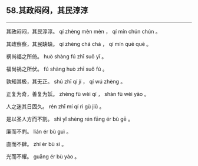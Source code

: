 ## 58.其政闷闷，其民淳淳
---


<ruby><rbc><rb> 其政闷闷，其民淳淳。 </rb></rbc>
  <rtc><rt> qí  zhèng  mèn  mèn ， qí  mín  chún  chún 。</rt></rtc>
</ruby>

<ruby><rbc><rb> 其政察察，其民缺缺。 </rb></rbc>
  <rtc><rt> qí  zhèng  chá  chá ， qí  mín  quē  quē 。</rt></rtc>
</ruby>

<ruby><rbc><rb> 祸尚福之所倚。 </rb></rbc>
  <rtc><rt> huò  shàng  fú  zhī  suǒ  yǐ 。</rt></rtc>
</ruby>

<ruby><rbc><rb> 福尚祸之所伏。 </rb></rbc>
  <rtc><rt> fú  shàng  huò  zhī  suǒ  fú 。</rt></rtc>
</ruby>

<ruby><rbc><rb> 孰知其极，其无正。 </rb></rbc>
  <rtc><rt> shú  zhī  qí  jí ， qí  wú  zhèng 。</rt></rtc>
</ruby>

<ruby><rbc><rb> 正复为奇，善复为妖。 </rb></rbc>
  <rtc><rt> zhèng  fù  wèi  qí ， shàn  fù  wèi  yāo 。</rt></rtc>
</ruby>

<ruby><rbc><rb> 人之迷其日固久。 </rb></rbc>
  <rtc><rt> rén  zhī  mí  qí  rì  gù  jiǔ 。</rt></rtc>
</ruby>

<ruby><rbc><rb> 是以圣人方而不割。 </rb></rbc>
  <rtc><rt> shì  yǐ  shèng  rén  fāng  ér  bù  gē 。</rt></rtc>
</ruby>

<ruby><rbc><rb> 廉而不刿。 </rb></rbc>
  <rtc><rt> lián  ér  bù  guì 。</rt></rtc>
</ruby>

<ruby><rbc><rb> 直而不肆。 </rb></rbc>
  <rtc><rt> zhí  ér  bù  sì 。</rt></rtc>
</ruby>

<ruby><rbc><rb> 光而不耀。 </rb></rbc>
  <rtc><rt> guāng  ér  bù  yào 。</rt></rtc>
</ruby>

<ruby><rbc><rb>   </rb></rbc>
  <rtc><rt> </rt></rtc>
</ruby>

